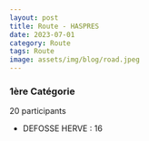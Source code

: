 ```yaml
---
layout: post
title: Route - HASPRES
date: 2023-07-01
category: Route
tags: Route
image: assets/img/blog/road.jpeg
---
```


### 1ère Catégorie
20 participants
- DEFOSSE HERVE : 16
